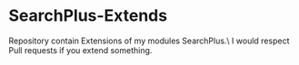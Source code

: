 # SearchPlus-Extends
Repository contain Extensions of my modules SearchPlus.\\ 
I would respect Pull requests if you extend something.
